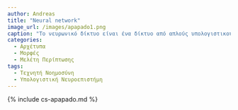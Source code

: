 ```yaml
---
author: Andreas
title: "Neural network"
image_url: /images/apapado1.png
caption: "Το νευρωνικό δίκτυο είναι ένα δίκτυο από απλούς υπολογιστικούς κόμβους (νευρώνες, νευρώνια), διασυνδεδεμένους μεταξύ τους."
categories:
  - Αρχέτυπα
  - Μορφές
  - Μελέτη Περίπτωσης
tags:
  - Τεχνητή Νοημοσύνη
  - Υπολογιστική Νευροεπιστήμη
---
```


{% include cs-apapado.md %}
